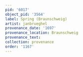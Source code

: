 ```yaml
---
pid: '6017'
object_pid: '3564'
label: Spring (Braunschweig)
artist: janbrueghel
provenance_date: '1697'
provenance_location: Braunschweig
provenance_text:
collection: provenance
order: '1167'
---
```

